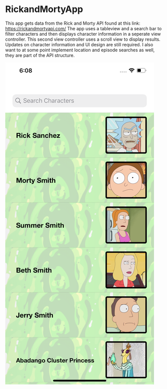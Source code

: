 # RickandMortyApp

This app gets data from the Rick and Morty API found at this link: https://rickandmortyapi.com/
The app uses a tableview and a search bar to filter characters and then displays character information in a seperate view controller. This second view controller uses a scroll view to display results. Updates on character information and UI design are still required. I also want to at some point implement location and episode searches as well, they are part of the API structure. 

![Table View](https://github.com/talpert022/RickandMortyApp/blob/master/Screenshot1.png)
